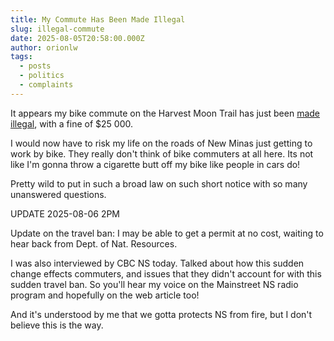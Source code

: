 ```yaml
---
title: My Commute Has Been Made Illegal
slug: illegal-commute
date: 2025-08-05T20:58:00.000Z
author: orionlw
tags:
  - posts
  - politics
  - complaints
---
```

It appears my bike commute on the Harvest Moon Trail has just been [made illegal](https://www.cbc.ca/news/canada/nova-scotia/hiking-ban-vehicles-wildfire-concerns-1.7019695), with a fine of $25 000. 

I would now have to risk my life on the roads of New Minas just getting to work by bike. They really don't think of bike commuters at all here. Its not like I'm gonna throw a cigarette butt off my bike like people in cars do!

Pretty wild to put in such a broad law on such short notice with so many unanswered questions.

UPDATE 2025-08-06 2PM

Update on the travel ban: I may be able to get a permit at no cost, waiting to hear back from Dept. of Nat. Resources. 

I was also interviewed by CBC NS today. Talked about how this sudden change effects commuters, and issues that they didn't account for with this sudden travel ban. So you'll hear my voice on the Mainstreet NS radio program and hopefully on the web article too!

And it's understood by me that we gotta protects NS from fire, but I don't believe this is the way.

